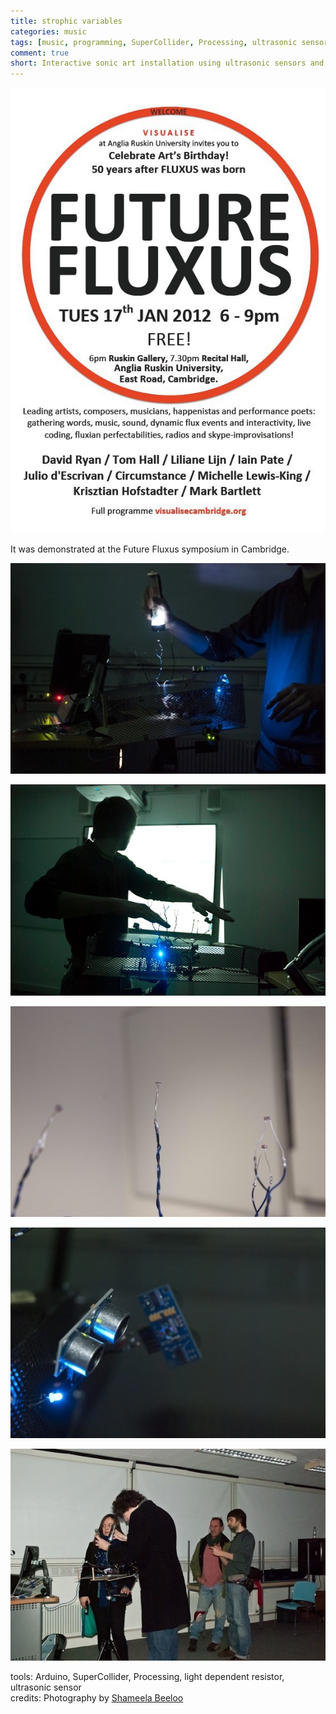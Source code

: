 ```yaml
---
title: strophic variables
categories: music
tags: [music, programming, SuperCollider, Processing, ultrasonic sensor, LDR]
comment: true
short: Interactive sonic art installation using ultrasonic sensors and light dependent resistors to manipulate sound and visuals.
---
```

![](/../assets/img/2011_01_17_future_fluxus_poster.jpg)

It was demonstrated at the Future Fluxus symposium in Cambridge.

![](/../assets/img/2011_01_17_strophic_variables_01.jpg)

![](/../assets/img/2011_01_17_strophic_variables_02.jpg)

![](/../assets/img/2011_01_17_strophic_variables_03.jpg)

![](/../assets/img/2011_01_17_strophic_variables_04.jpg)

![](/../assets/img/2011_01_17_strophic_variables_05.jpg)

tools: Arduino, SuperCollider, Processing, light dependent resistor, ultrasonic sensor   
credits: Photography by [Shameela Beeloo](https://photographing.carbonmade.com/)
